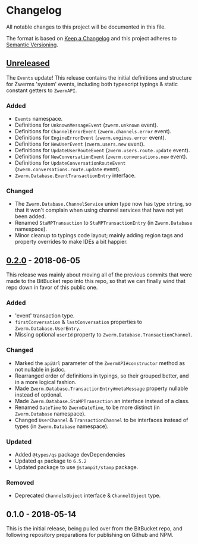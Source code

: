 # Changelog
All notable changes to this project will be documented in this file.

The format is based on [Keep a Changelog](http://keepachangelog.com/en/1.0.0/)
and this project adheres to [Semantic Versioning](http://semver.org/spec/v2.0.0.html).

## [Unreleased]

The `Events` update! This release contains the initial definitions and structure for Zwerms
'system' events, including both typescript typings & static constant getters to `ZwermAPI`.

### Added
 - `Events` namespace.
 - Definitions for `UnknownMessageEvent` (`zwerm.unknown` event).
 - Definitions for `ChannelErrorEvent` (`zwerm.channels.error` event).
 - Definitions for `EngineErrorEvent` (`zwerm.engines.error` event).
 - Definitions for `NewUserEvent` (`zwerm.users.new` event).
 - Definitions for `UpdateUserRouteEvent` (`zwerm.users.route.update` event).
 - Definitions for `NewConversationEvent` (`zwerm.conversations.new` event).
 - Definitions for `UpdateConversationRouteEvent` (`zwerm.conversations.route.update` event).
 - `Zwerm.Database.EventTransactionEntry` interface.

### Changed
 - The `Zwerm.Database.ChannelService` union type now has type `string`, so that it won't
    complain when using channel services that have not yet been added.
 - Renamed `StaMPTransaction` to `StaMPTransactionEntry` (in `Zwerm.Database` namespace).
 - Minor cleanup to typings code layout; mainly adding region tags and property overrides
    to make IDEs a bit happier. 

## [0.2.0] - 2018-06-05

This release was mainly about moving all of the previous commits that were made to the BitBucket 
repo into this repo, so that we can finally wind that repo down in favor of this public one.

### Added
 - 'event' transaction type.
 - `firstConversation` & `lastConversation` properties to `Zwerm.Database.UserEntry`.
 - Missing optional `userId` property to `Zwerm.Database.TransactionChannel`.

### Changed
 - Marked the `apiUrl` parameter of the `ZwermAPI#constructor` method as not nullable in jsdoc.
 - Rearranged order of definitions in typings, so their grouped better, and in a more logical fashion.
 - Made `Zwerm.Database.TransactionEntry#metaMessage` property nullable instead of optional.
 - Made `Zwerm.Database.StaMPTransaction` an interface instead of a class.
 - Renamed `DateTime` to `ZwermDateTime`, to be more distinct (in `Zwerm.Database` namespace).
 - Changed `UserChannel` & `TransactionChannel` to be interfaces instead of types (in `Zwerm.Database` namespace).

### Updated
 - Added `@types/qs` package devDependencies
 - Updated `qs` package to `6.5.2`
 - Updated package to use `@stampit/stamp` package.

### Removed
 - Deprecated `ChannelsObject` interface & `ChannelObject` type.

## 0.1.0 - 2018-05-14

This is the initial release, being pulled over from the BitBucket repo,
and following repository preparations for publishing on Github and NPM.

[Unreleased]: https://github.com/zwerm/api-client-js/compare/v0.2.0...HEAD

[0.2.0]: https://github.com/zwerm/api-client-js/compare/v0.1.0...v0.2.0
[0.1.0]: https://github.com/zwerm/api-client-js/compare/v0.1.0...v0.1.0
